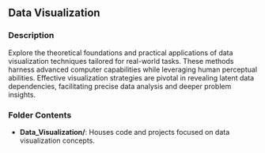 ## Data Visualization

### Description
Explore the theoretical foundations and practical applications of data visualization techniques tailored for real-world tasks. These methods harness advanced computer capabilities while leveraging human perceptual abilities. Effective visualization strategies are pivotal in revealing latent data dependencies, facilitating precise data analysis and deeper problem insights.

### Folder Contents
- **Data_Visualization/**: Houses code and projects focused on data visualization concepts.
